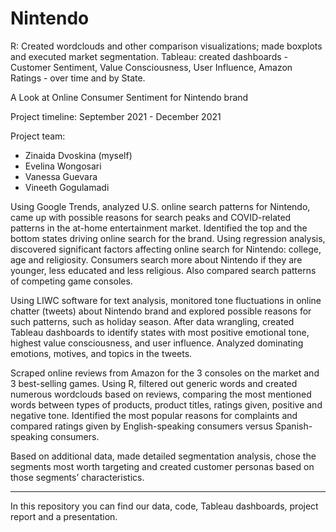 # Nintendo
R: Created wordclouds and other comparison visualizations; made boxplots and executed market segmentation. Tableau: created dashboards - Customer Sentiment, Value Consciousness, User Influence, Amazon Ratings - over time and by State.

A Look at Online Consumer Sentiment for Nintendo brand

Project timeline: September 2021 - December 2021

Project team:
- Zinaida Dvoskina (myself)
- Evelina Wongosari
- Vanessa Guevara
- Vineeth Gogulamadi

Using Google Trends, analyzed U.S. online search patterns for Nintendo, came up with possible reasons for search peaks and COVID-related patterns in the at-home entertainment market. Identified the top and the bottom states driving online search for the brand. Using regression analysis, discovered significant factors affecting online search for Nintendo: college, age and religiosity. Consumers search more about Nintendo if they are younger, less educated and less religious. Also compared search patterns of competing game consoles.

Using LIWC software for text analysis, monitored tone fluctuations in online chatter (tweets) about Nintendo brand and explored possible reasons for such patterns, such as holiday season. After data wrangling, created Tableau dashboards to identify states with most positive emotional tone, highest value consciousness, and user influence. Analyzed dominating emotions, motives, and topics in the tweets. 

Scraped online reviews from Amazon for the 3 consoles on the market and 3 best-selling games. Using R, filtered out generic words and created numerous wordclouds based on reviews, comparing the most mentioned words between types of products, product titles, ratings given, positive and negative tone. Identified the most popular reasons for complaints and compared ratings given by English-speaking consumers versus Spanish-speaking consumers. 

Based on additional data, made detailed segmentation analysis, chose the segments most worth targeting and created customer personas based on those segments’ characteristics.


__________________________________
In this repository you can find our data, code, Tableau dashboards, project report and a presentation.
